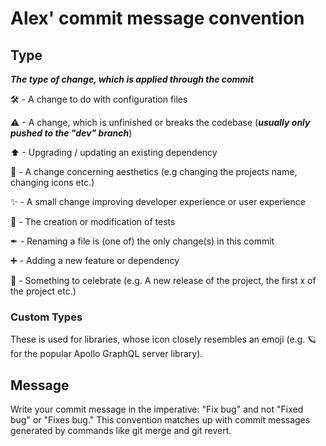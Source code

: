 # Alex' commit message convention

## Type
***The type of change, which is applied through the commit***

🛠 - A change to do with configuration files

⚠ - A change, which is unfinished or breaks the codebase (***usually only pushed to the "dev" branch***)

⬆ - Upgrading / updating an existing dependency

🌸 - A change concerning aesthetics (e.g changing the projects name, changing icons etc.)

✨ - A small change improving developer experience or user experience

🧪 - The creation or modification of tests

✒ - Renaming a file is (one of) the only change(s) in this commit

➕ - Adding a new feature or dependency

🎉 - Something to celebrate (e.g. A new release of the project, the first x of the project etc.)

### Custom Types
These is used for libraries, whose icon closely resembles an emoji (e.g. 🪐 for the popular Apollo GraphQL server library).

## Message
Write your commit message in the imperative: "Fix bug" and not "Fixed
bug" or "Fixes bug." This convention matches up with commit messages
generated by commands like git merge and git revert.
